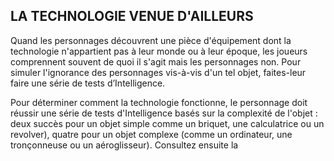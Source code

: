 ## LA TECHNOLOGIE VENUE D'AILLEURS


Quand les personnages découvrent une pièce d'équipement
dont la technologie n'appartient pas à leur monde ou à leur
époque, les joueurs comprennent souvent de quoi il s'agit
mais les personnages non. Pour simuler l'ignorance des
personnages vis-à-vis d'un tel objet, faites-leur faire une série
de tests d’Intelligence.

Pour déterminer comment la technologie fonctionne, le
personnage doit réussir une série de tests d'Intelligence
basés sur la complexité de l'objet : deux succès pour un objet
simple comme un briquet, une calculatrice ou un revolver),
quatre pour un objet complexe (comme un ordinateur, une
tronçonneuse ou un aéroglisseur). Consultez ensuite la
